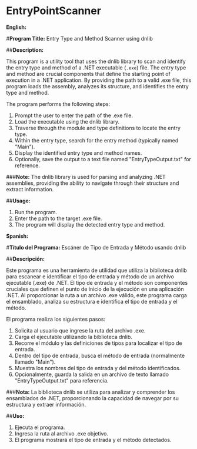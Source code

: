 # EntryPointScanner

**English:**

#**Program Title:** Entry Type and Method Scanner using dnlib

##**Description:**

This program is a utility tool that uses the dnlib library to scan and identify the entry type and method of a .NET executable (`.exe`) file. The entry type and method are crucial components that define the starting point of execution in a .NET application. By providing the path to a valid .exe file, this program loads the assembly, analyzes its structure, and identifies the entry type and method.

The program performs the following steps:
1. Prompt the user to enter the path of the .exe file.
2. Load the executable using the dnlib library.
3. Traverse through the module and type definitions to locate the entry type.
4. Within the entry type, search for the entry method (typically named "Main").
5. Display the identified entry type and method names.
6. Optionally, save the output to a text file named "EntryTypeOutput.txt" for reference.

###**Note:** The dnlib library is used for parsing and analyzing .NET assemblies, providing the ability to navigate through their structure and extract information.

##**Usage:**
1. Run the program.
2. Enter the path to the target .exe file.
3. The program will display the detected entry type and method.

**Spanish:**

#**Título del Programa:** Escáner de Tipo de Entrada y Método usando dnlib

##**Descripción:**

Este programa es una herramienta de utilidad que utiliza la biblioteca dnlib para escanear e identificar el tipo de entrada y método de un archivo ejecutable (.exe) de .NET. El tipo de entrada y el método son componentes cruciales que definen el punto de inicio de la ejecución en una aplicación .NET. Al proporcionar la ruta a un archivo .exe válido, este programa carga el ensamblado, analiza su estructura e identifica el tipo de entrada y el método.

El programa realiza los siguientes pasos:
1. Solicita al usuario que ingrese la ruta del archivo .exe.
2. Carga el ejecutable utilizando la biblioteca dnlib.
3. Recorre el módulo y las definiciones de tipos para localizar el tipo de entrada.
4. Dentro del tipo de entrada, busca el método de entrada (normalmente llamado "Main").
5. Muestra los nombres del tipo de entrada y del método identificados.
6. Opcionalmente, guarda la salida en un archivo de texto llamado "EntryTypeOutput.txt" para referencia.

###**Nota:** La biblioteca dnlib se utiliza para analizar y comprender los ensamblados de .NET, proporcionando la capacidad de navegar por su estructura y extraer información.

##**Uso:**
1. Ejecuta el programa.
2. Ingresa la ruta al archivo .exe objetivo.
3. El programa mostrará el tipo de entrada y el método detectados.
